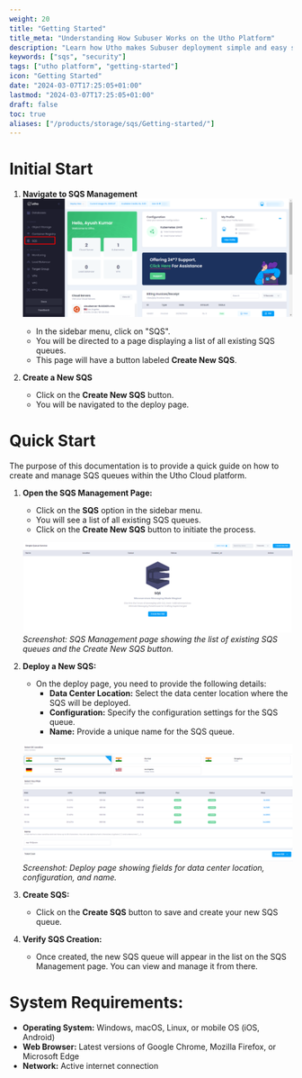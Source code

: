 ```yaml
---
weight: 20
title: "Getting Started"
title_meta: "Understanding How Subuser Works on the Utho Platform"
description: "Learn how Utho makes Subuser deployment simple and easy so you easily anticipate your cloud infrastructure costs"
keywords: ["sqs", "security"]
tags: ["utho platform", "getting-started"]
icon: "Getting Started"
date: "2024-03-07T17:25:05+01:00"
lastmod: "2024-03-07T17:25:05+01:00"
draft: false
toc: true
aliases: ["/products/storage/sqs/Getting-started/"]
---
```


# Initial Start

1. **Navigate to SQS Management**
   ![Utho-sqs](image/Utho-sqs.png)

   - In the sidebar menu, click on "SQS".
   - You will be directed to a page displaying a list of all existing SQS queues.
   - This page will have a button labeled **Create New SQS**.

2. **Create a New SQS**
   - Click on the **Create New SQS** button.
   - You will be navigated to the deploy page.

# Quick Start

The purpose of this documentation is to provide a quick guide on how to create and manage SQS queues within the Utho Cloud platform.

1. **Open the SQS Management Page:**

   - Click on the **SQS** option in the sidebar menu.
   - You will see a list of all existing SQS queues.
   - Click on the **Create New SQS** button to initiate the process.

   ![Utho-sqs-list](image/Utho-sqs-list.png)
   _Screenshot: SQS Management page showing the list of existing SQS queues and the Create New SQS button._

2. **Deploy a New SQS:**

   - On the deploy page, you need to provide the following details:
     - **Data Center Location:** Select the data center location where the SQS will be deployed.
     - **Configuration:** Specify the configuration settings for the SQS queue.
     - **Name:** Provide a unique name for the SQS queue.

   ![Utho-deploy-sqs](image/Utho-deploy-sqs.png)
   _Screenshot: Deploy page showing fields for data center location, configuration, and name._

3. **Create SQS:**

   - Click on the **Create SQS** button to save and create your new SQS queue.

4. **Verify SQS Creation:**
   - Once created, the new SQS queue will appear in the list on the SQS Management page. You can view and manage it from there.

# System Requirements:

- **Operating System:** Windows, macOS, Linux, or mobile OS (iOS, Android)
- **Web Browser:** Latest versions of Google Chrome, Mozilla Firefox, or Microsoft Edge
- **Network:** Active internet connection
